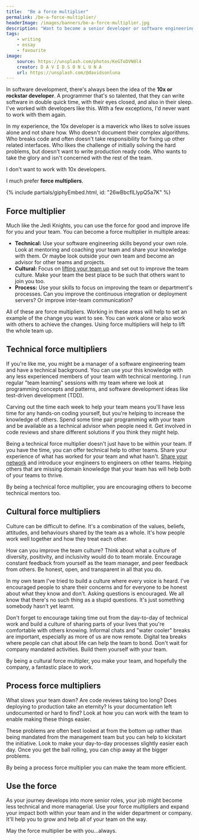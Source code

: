 ```yaml
---
title:  "Be a force multiplier"
permalink: /be-a-force-multiplier/
headerImage: /images/banners/be-a-force-multiplier.jpg
description: "Want to become a senior developer or software engineering manager? Forget being a 10x developer. Use the force!"
tags:
    - writing
    - essay
    - favourite
image:
    source: https://unsplash.com/photos/KeGToDVN0l4
    creator: D A V I D S O N L U N A
    url: https://unsplash.com/@davidsonluna
---
```


In software development, there's always been the idea of the **10x or rockstar developer**. A programmer that's so talented, that they can write software in double quick time, with their eyes closed, and also in their sleep. I've worked with developers like this. With a few exceptions, I'd never want to work with them again.

In my experience, the 10x developer is a maverick who likes to solve issues alone and not share how. Who doesn't document their complex algorithms. Who breaks code and often doesn't take responsibility for fixing up other related interfaces. Who likes the challenge of initially solving the hard problems, but doesn't want to write production ready code. Who wants to take the glory and isn't concerned with the rest of the team.

I don't want to work with 10x developers.

I much prefer **force multipliers**.

{% include partials/giphyEmbed.html, id: "26wBbcfILlypQ5a7K" %}

## Force multiplier

Much like the Jedi Knights, you can use the force for good and improve life for you and your team. You can become a force multiplier in multiple areas:

- **Technical:** Use your software engineering skills beyond your own role. Look at mentoring and coaching your team and share your knowledge with them. Or maybe look outside your own team and become an advisor for other teams and projects.
- **Cultural:** Focus on [lifting your team up](/lift-your-team-up/) and set out to improve the team culture. Make your team the best place to be such that others want to join you too.
- **Process:** Use your skills to focus on improving the team or department's processes. Can you improve the continuous integration or deployment servers? Or improve inter-team communication?

All of these are force multipliers. Working in these areas will help to set an example of the change you want to see. You can work alone or also work with others to achieve the changes. Using force multipliers will help to lift the whole team up.

## Technical force multipliers

If you're like me, you might be a manager of a software engineering team and have a technical background. You can use your this knowledge with any less experienced members of your team with technical mentoring. I run regular "team learning" sessions with my team where we look at programming concepts and patterns, and software development ideas like test-driven development (TDD).

Carving out the time each week to help your team means you'll have less time for any hands-on coding yourself, but you're helping to increase the knowledge of others. Spend some time pair programming with your team and be available as a technical advisor when people need it. Get involved in code reviews and share different solutions if you think they might help.

Being a technical force multiplier doesn't just have to be within your team. If you have the time, you can offer technical help to other teams. Share your experience of what has worked for your team and what hasn't. [Share your network](/share-your-network/) and introduce your engineers to engineers on other teams. Helping others that are missing domain knowledge that your team has will help both of your teams to thrive.

By being a technical force multiplier, you are encouraging others to become technical mentors too.

## Cultural force multipliers

Culture can be difficult to define. It's a combination of the values, beliefs, attitudes, and behaviours shared by the team as a whole. It's how people work well together and how they treat each other. 

How can you improve the team culture? Think about what a culture of diversity, positivity, and inclusivity would do to team morale. Encourage constant feedback from yourself as the team manager, and peer feedback from others. Be honest, open, and transparent in all that you do.

In my own team I've tried to build a culture where every voice is heard. I've encouraged people to share their concerns and for everyone to be honest about what they know and don't. Asking questions is encouraged. We all know that there's no such thing as a stupid questions. It's just something somebody hasn't yet learnt.

Don't forget to encourage taking time out from the day-to-day of technical work and build a culture of sharing parts of your lives that you're comfortable with others knowing. Informal chats and "water cooler" breaks are important, especially as more of us are now remote. Digital tea breaks where people can chat about life can help the team to bond. Don't wait for company mandated activities. Build them yourself with your team.

By being a cultural force multipler, you make your team, and hopefully the company, a fantastic place to work.

## Process force multipliers

What slows your team down? Are code reviews taking too long? Does deploying to production take an eternity? Is your documentation left undocumented or hard to find? Look at how you can work with the team to enable making these things easier.

These problems are often best looked at from the bottom up rather than being mandated from the management team but you can help to kickstart the initiative. Look to make your day-to-day processes slightly easier each day. Once you get the ball rolling, you can chip away at the bigger problems.

By being a process force multiplier you can make the team more efficient.

## Use the force

As your journey develops into more senior roles, your job might become less technical and more managerial. Use your force multipliers and expand your impact both within your team and in the wider department or company. It'll help you to grow and help all of your team on the way.

May the force multiplier be with you...always.
